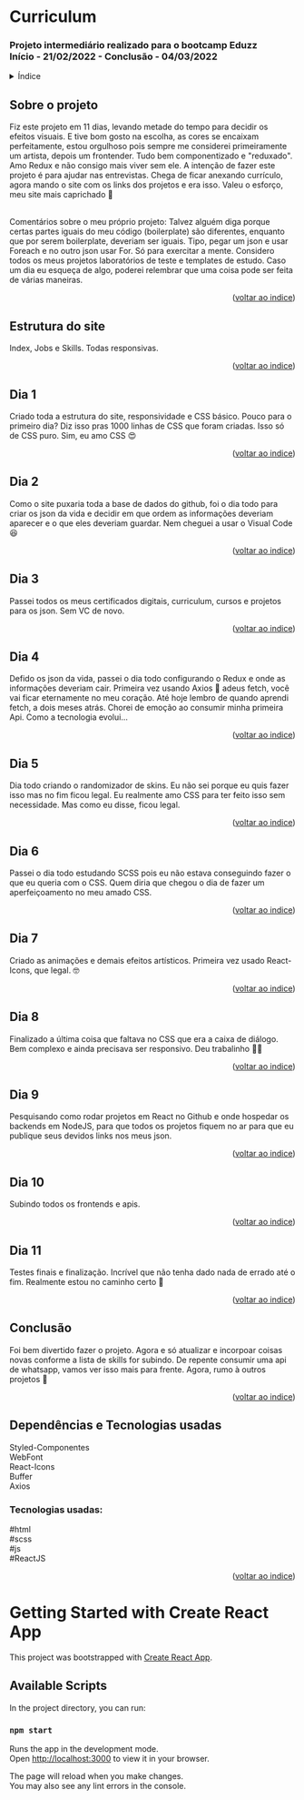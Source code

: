 <h1> Curriculum</h1>
<h3> Projeto intermediário realizado para o bootcamp Eduzz
  <br />
Início - 21/02/2022 - Conclusão - 04/03/2022 </h3>

<!-- TABLE OF CONTENTS -->
<details>
  <summary name="indice">Índice</summary>
  <ol>   
    <li><a href="#projeto">Sobre o projeto</a></li>
    <li><a href="#estrutura">Estrutura do site</a></li>
    <li><a href="#dia1">Dia 1</a></li>
    <li><a href="#dia2">Dia 2</a></li>
    <li><a href="#dia3">Dia 3</a></li>
    <li><a href="#dia4">Dia 4</a></li>
    <li><a href="#dia5">Dia 5</a></li>
    <li><a href="#dia6">Dia 6</a></li>
    <li><a href="#dia7">Dia 7</a></li>
    <li><a href="#dia8">Dia 8</a></li>
    <li><a href="#dia9">Dia 9</a></li>
    <li><a href="#dia10">Dia 10</a></li>
    <li><a href="#dia11">Dia 11</a></li>
    <li><a href="#conclusão">Conclusão</a></li>
    <li><a href="#tecnologias">Dependências e Tecnologias usadas</a></li>
  </ol>
</details>
<h2 name="projeto"> Sobre o projeto  </h2>
Fiz este projeto em 11 dias, levando metade do tempo para decidir os efeitos visuais. E tive bom gosto na escolha, as cores se encaixam perfeitamente, estou orgulhoso pois sempre me considerei primeiramente um artista, depois um frontender. Tudo bem componentizado e "reduxado". Amo Redux e não consigo mais viver sem ele. A intenção de fazer este projeto é para ajudar nas entrevistas. Chega de ficar anexando currículo, agora mando o site com os links dos projetos e era isso. Valeu o esforço, meu site mais caprichado 👏
<br /><br />

Comentários sobre o meu próprio projeto: Talvez alguém diga porque certas partes iguais do meu código (boilerplate) são diferentes, enquanto que por serem boilerplate, deveriam ser iguais. Tipo, pegar um json e usar Foreach e no outro json usar For. Só para exercitar a mente. Considero todos os meus projetos laboratórios de teste e templates de estudo. Caso um dia eu esqueça de algo, poderei relembrar que uma coisa pode ser feita de várias maneiras.
<p align="right">(<a href="#indice">voltar ao indice</a>)</p>
 
<h2 name="estrutura"> Estrutura do site  </h2>
Index, Jobs e Skills. Todas responsivas.
<p align="right">(<a href="#indice">voltar ao indice</a>)</p>

<h2 name="dia1"> Dia 1</h2>
Criado toda a estrutura do site, responsividade e CSS básico. Pouco para o primeiro dia? Diz isso pras 1000 linhas de CSS que foram criadas. Isso só de CSS puro. Sim, eu amo CSS 😍 
<p align="right">(<a href="#indice">voltar ao indice</a>)</p>

<h2 name="dia2"> Dia 2</h2>
Como o site puxaria toda a base de dados do github, foi o dia todo para criar os json da vida e decidir em que ordem as informações deveriam aparecer e o que eles deveriam guardar. Nem cheguei a usar o Visual Code 😆
<p align="right">(<a href="#indice">voltar ao indice</a>)</p>

<h2 name="dia3">Dia 3</h2>
Passei todos os meus certificados digitais, curriculum, cursos e projetos para os json. Sem VC de novo.
<p align="right">(<a href="#indice">voltar ao indice</a>)</p>

<h2 name="di4">Dia 4</h2>
Defido os json da vida, passei o dia todo configurando o Redux e onde as informações deveriam cair. Primeira vez usando Axios 🤠 adeus fetch, você vai ficar eternamente no meu coração. Até hoje lembro de quando aprendi fetch, a dois meses atrás. Chorei de emoção ao consumir minha primeira Api. Como a tecnologia evolui...
<p align="right">(<a href="#indice">voltar ao indice</a>)</p>

<h2 name="dia5">Dia 5</h2>
Dia todo criando o randomizador de skins. Eu não sei porque eu quis fazer isso mas no fim ficou legal. Eu realmente amo CSS para ter feito isso sem necessidade. Mas como eu disse, ficou legal.
<p align="right">(<a href="#indice">voltar ao indice</a>)</p>

<h2 name="dia6">Dia 6</h2>
Passei o dia todo estudando SCSS pois eu não estava conseguindo fazer o que eu queria com o CSS. Quem diria que chegou o dia de fazer um aperfeiçoamento no meu amado CSS.
<p align="right">(<a href="#indice">voltar ao indice</a>)</p>

<h2 name="dia7">Dia 7</h2>
Criado as animações e demais efeitos artísticos. Primeira vez usado React-Icons, que legal. 🤓
<p align="right">(<a href="#indice">voltar ao indice</a>)</p>

<h2 name="dia8">Dia 8</h2>
Finalizado a última coisa que faltava no CSS que era a caixa de diálogo. Bem complexo e ainda precisava ser responsivo. Deu trabalinho 😮‍💨
<p align="right">(<a href="#indice">voltar ao indice</a>)</p>

<h2 name="dia9">Dia 9</h2>
Pesquisando como rodar projetos em React no Github e onde hospedar os backends em NodeJS, para que todos os projetos fiquem no ar para que eu publique seus devidos links nos meus json.
<p align="right">(<a href="#indice">voltar ao indice</a>)</p>

<h2 name="dia10">Dia 10</h2>
Subindo todos os frontends e apis.
<p align="right">(<a href="#indice">voltar ao indice</a>)</p>

<h2 name="dia11">Dia 11</h2>
Testes finais e finalização. Incrível que não tenha dado nada de errado até o fim. Realmente estou no caminho certo 👊
<p align="right">(<a href="#indice">voltar ao indice</a>)</p>

<h2 name="conclusão">Conclusão</h2>
Foi bem divertido fazer o projeto. Agora e só atualizar e incorpoar coisas novas conforme a lista de skills for subindo. De repente consumir uma api de whatsapp, vamos ver isso mais para frente. Agora, rumo à outros projetos 💪  
<p align="right">(<a href="#indice">voltar ao indice</a>)</p>

<h2 name="tecnologias">Dependências e Tecnologias usadas</h2>
Styled-Componentes<br />
WebFont<br />
React-Icons<br /
React Router Dom<br /
Redux<br />
Buffer<br />
Axios<br />

<h3>Tecnologias usadas:</h3>
#html
<br />
#scss
<br />
#js
<br />
#ReactJS
<p align="right">(<a href="#indice">voltar ao indice</a>)</p>


# Getting Started with Create React App

This project was bootstrapped with [Create React App](https://github.com/facebook/create-react-app).

## Available Scripts

In the project directory, you can run:

### `npm start`

Runs the app in the development mode.\
Open [http://localhost:3000](http://localhost:3000) to view it in your browser.

The page will reload when you make changes.\
You may also see any lint errors in the console.

